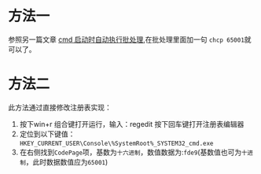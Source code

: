 # 方法一
参照另一篇文章 [cmd 启动时自动执行批处理](https://github.com/hosxy/Settings/blob/master/Windows/cmd/cmd%E5%90%AF%E5%8A%A8%E6%97%B6%E8%87%AA%E5%8A%A8%E6%89%A7%E8%A1%8C%E6%89%B9%E5%A4%84%E7%90%86.md),在批处理里面加一句 `chcp 65001`就可以了。

# 方法二
此方法通过直接修改注册表实现：
1. 按下win+r 组合键打开运行，输入：regedit 按下回车键打开注册表编辑器
2. 定位到以下键值：`HKEY_CURRENT_USER\Console\%SystemRoot%_SYSTEM32_cmd.exe`
3. 在右侧找到`CodePage`项，基数为`十六进制`，数值数据为:`fde9`(基数值也可为`十进制`，此时数据数值应为`65001`)
